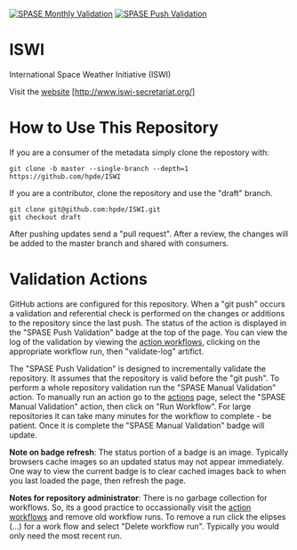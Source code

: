 [![SPASE Monthly Validation](https://github.com/hpde/ISWI/actions/workflows/validate-schedule.yml/badge.svg)](https://github.com/hpde/ISWI/actions/workflows/validate-schedule.yml)
[![SPASE Push Validation](https://github.com/hpde/ISWI/actions/workflows/validate-push.yml/badge.svg)](https://github.com/hpde/ISWI/actions/workflows/validate-push.yml)

# ISWI 

International Space Weather Initiative (ISWI)

Visit the [website](http://www.iswi-secretariat.org/) [http://www.iswi-secretariat.org/]

# How to Use This Repository

If you are a consumer of the metadata simply clone the repostory with:

````
git clone -b master --single-branch --depth=1 https://github.com/hpde/ISWI
````

If you are a contributor, clone the repository and use the "draft" branch.
````
git clone git@github.com:hpde/ISWI.git
git checkout draft
````

After pushing updates send a "pull request". After a review, the changes
will be added to the master branch and shared with consumers.

# Validation Actions

GitHub actions are configured for this repository. When a "git push" occurs 
a validation and referential check is performed on the changes or additions 
to the repository since the last push. The status of the action is displayed in the
"SPASE Push Validation" badge at the top of the page. You can view the log of the
validation by viewing the [action workflows](../../actions), clicking on the appropriate workflow
run, then "validate-log" artifict.

The "SPASE Push Validation" is designed to incrementally validate the repository. It assumes
that the repository is valid before the "git push". To perform a whole repository validation
run the "SPASE Manual Validation" action.  To manually run an action go to the [actions](../../actions) page,
select the "SPASE Manual Validation" action, then click on "Run Workflow". For large repositories it 
can take many minutes for the workflow to complete - be patient. Once it is complete the "SPASE Manual Validation"
badge will update.

**Note on badge refresh**: The status portion of a badge is an image. Typically browsers cache images so an 
updated status may not appear immediately. One way to view the current badge is to clear cached images back to when you
last loaded the page, then refresh the page.

**Notes for repository administrator**: There is no garbage collection for workflows. So, its a good practice to
occassionally visit the [action workflows](../../actions) and remove old workflow runs. To remove a run click
the elipses (...) for a work flow and select "Delete workflow run". Typically you would only need the most recent run.

